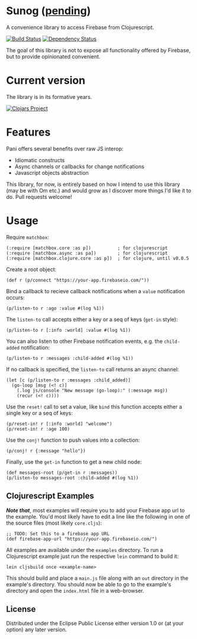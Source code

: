 # Sunog ([pending](https://github.com/crisptrutski/matchbox/issues/1))

A convenience library to access Firebase from Clojurescript.

[![Build Status](https://travis-ci.org/crisptrutski/matchbox.svg?branch=master)](https://travis-ci.org/crisptrutski/matchbox)
[![Dependency Status](https://www.versioneye.com/clojure/matchbox:matchbox/0.0.4/badge.svg)](https://www.versioneye.com/clojure/matchbox:matchbox/0.0.4)

The goal of this library is not to expose all functionality offered by Firebase, but to provide opinionated convenient.

# Current version

The library is in its formative years.

[![Clojars Project](http://clojars.org/matchbox/latest-version.svg)](http://clojars.org/matchbox)


# Features

Pani offers several benefits over raw JS interop:

 * Idiomatic constructs
 * Async channels or callbacks for change notifications
 * Javascript objects abstraction

This library, for now, is entirely based on how I intend to use this library (may be with Om etc.) and would grow as I discover more things I'd like it to do.  Pull requests welcome!

# Usage

Require `matchbox`:

    (:require [matchbox.core :as p])          ; for clojurescript
    (:require [matchbox.async :as pa])        ; for clojurescript
    (:require [matchbox.clojure.core :as p])  ; for clojure, until v0.0.5

Create a root object:

	(def r (p/connect "https://your-app.firebaseio.com/"))

Bind a callback to recieve callback notifications when a `value` notification occurs:

    (p/listen-to r :ago :value #(log %1))

The `listen-to` call accepts either a key or a seq of keys (`get-in` style):

	(p/listen-to r [:info :world] :value #(log %1))

You can also listen to other Firebase notification events, e.g. the `child-added` notification:

	(p/listen-to r :messages :child-added #(log %1))

If no callback is specified, the `listen-to` call returns an async channel:

    (let [c (p/listen-to r :messages :child_added)]
      (go-loop [msg (<! c)]
        (.log js/console "New message (go-loop):" (:message msg))
        (recur (<! c))))

Use the `reset!` call to set a value, like `bind` this function accepts either a single key or a seq of keys:

	(p/reset-in! r [:info :world] "welcome")
	(p/reset-in! r :age 100)

Use the `conj!` function to push values into a collection:

	(p/conj! r {:message "hello"})

Finally, use the `get-in` function to get a new child node:

	(def messages-root (p/get-in r :messages))
	(p/listen-to messages-root :child-added #(log %1))

## Clojurescript Examples
***Note that***, most examples will require you to add your Firebase app url to the example.  You'd most likely have to edit a line like the following in one of the source files (most likely `core.cljs`):

	;; TODO: Set this to a firebase app URL
	(def firebase-app-url "https://your-app.firebaseio.com/")


All examples are available under the `examples` directory.  To run a Clojurescript example just run the respective `lein` command to build it:

    lein cljsbuild once <example-name>

This should build and place a `main.js` file along with an `out` directory in the example's directory.  You should now be able to go to the example's directory and open the `index.html` file in a web-browser.

## License

Distributed under the Eclipse Public License either version 1.0 or (at
your option) any later version.
